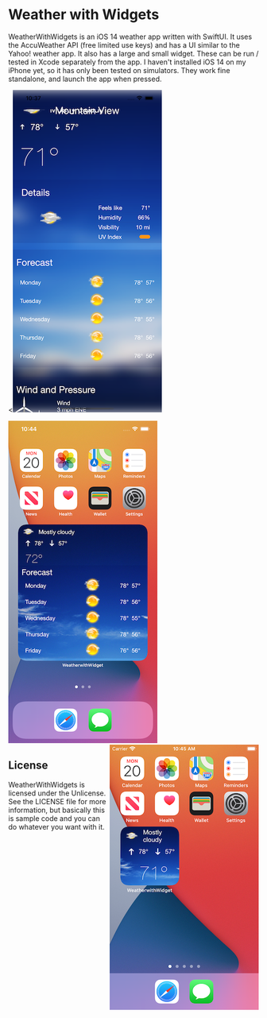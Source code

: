 # Weather with Widgets

WeatherWithWidgets is an iOS 14 weather app written with SwiftUI. It uses the AccuWeather API (free limited use keys) and has a UI similar to the Yahoo! weather app. It also has a large and small widget. These can be run / tested in Xcode separately from the app. I haven't installed iOS 14 on my iPhone yet, so it has only been tested on simulators. They work fine standalone, and launch the app when pressed.


<<img src="Screenshot.png">


<img src="Screenshot1.png"><img align="right" src="Screenshot2.png">


## License

WeatherWithWidgets is licensed under the Unlicense. See the LICENSE file for more information, but basically this is sample code and you can do whatever you want with it.
